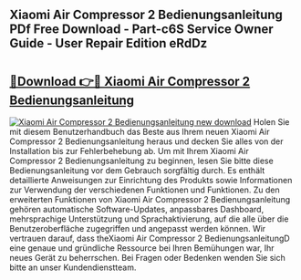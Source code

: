 ## Xiaomi Air Compressor 2 Bedienungsanleitung PDf Free Download - Part-c6S Service Owner Guide - User Repair Edition eRdDz

# <h2><a href="http://df1oo3.blite.top/?on=Xiaomi+Air+Compressor+2+Bedienungsanleitung">🔗Download 👉🔴 Xiaomi Air Compressor 2 Bedienungsanleitung</a></h2>

[![Xiaomi Air Compressor 2 Bedienungsanleitung new download](https://i.imgur.com/lujVjoI.png)](http://df1oo3.blite.top/?on=Xiaomi+Air+Compressor+2+Bedienungsanleitung)
Holen Sie mit diesem Benutzerhandbuch das Beste aus Ihrem neuen Xiaomi Air Compressor 2 Bedienungsanleitung heraus und decken Sie alles von der Installation bis zur Fehlerbehebung ab. Um mit Ihrem Xiaomi Air Compressor 2 Bedienungsanleitung zu beginnen, lesen Sie bitte diese Bedienungsanleitung vor dem Gebrauch sorgfältig durch. Es enthält detaillierte Anweisungen zur Einrichtung des Produkts sowie Informationen zur Verwendung der verschiedenen Funktionen und Funktionen. Zu den erweiterten Funktionen von Xiaomi Air Compressor 2 Bedienungsanleitung gehören automatische Software-Updates, anpassbares Dashboard, mehrsprachige Unterstützung und Sprachaktivierung, auf die alle über die Benutzeroberfläche zugegriffen und angepasst werden können. Wir vertrauen darauf, dass theXiaomi Air Compressor 2 BedienungsanleitungD eine genaue und gründliche Ressource bei Ihren Bemühungen war, Ihr neues Gerät zu beherrschen. Bei Fragen oder Bedenken wenden Sie sich bitte an unser Kundendienstteam.
